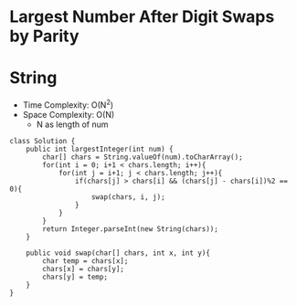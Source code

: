 # Largest Number After Digit Swaps by Parity
# String
* Time Complexity: O(N<sup>2</sup>)
* Space Complexity: O(N)
	* N as length of num
```
class Solution {
    public int largestInteger(int num) {
        char[] chars = String.valueOf(num).toCharArray();
        for(int i = 0; i+1 < chars.length; i++){
            for(int j = i+1; j < chars.length; j++){
                if(chars[j] > chars[i] && (chars[j] - chars[i])%2 == 0){
                    swap(chars, i, j);
                }
            }
        }
        return Integer.parseInt(new String(chars));
    }

    public void swap(char[] chars, int x, int y){
        char temp = chars[x];
        chars[x] = chars[y];
        chars[y] = temp;
    }
}
```